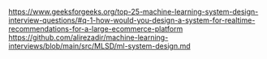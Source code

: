 https://www.geeksforgeeks.org/top-25-machine-learning-system-design-interview-questions/#q-1-how-would-you-design-a-system-for-realtime-recommendations-for-a-large-ecommerce-platform
https://github.com/alirezadir/machine-learning-interviews/blob/main/src/MLSD/ml-system-design.md
